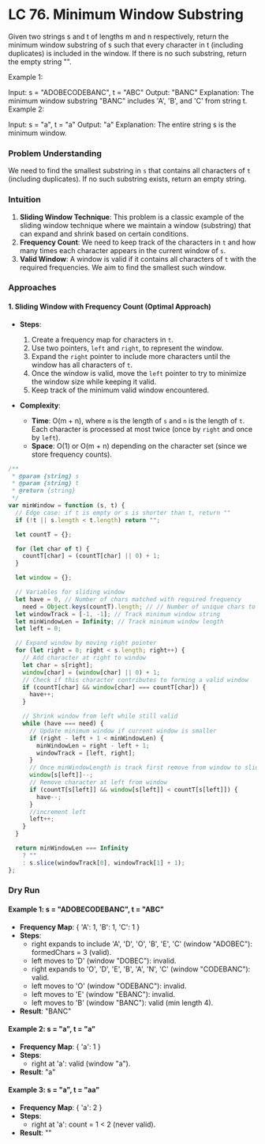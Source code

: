 # LC 76. Minimum Window Substring

Given two strings s and t of lengths m and n respectively, return the minimum window substring of s such that every character in t (including duplicates) is included in the window. If there is no such substring, return the empty string "".

Example 1:

Input: s = "ADOBECODEBANC", t = "ABC"
Output: "BANC"
Explanation: The minimum window substring "BANC" includes 'A', 'B', and 'C' from string t.
Example 2:

Input: s = "a", t = "a"
Output: "a"
Explanation: The entire string s is the minimum window.

### Problem Understanding

We need to find the smallest substring in `s` that contains all characters of `t` (including duplicates). If no such substring exists, return an empty string.

### Intuition

1. **Sliding Window Technique**: This problem is a classic example of the sliding window technique where we maintain a window (substring) that can expand and shrink based on certain conditions.
2. **Frequency Count**: We need to keep track of the characters in `t` and how many times each character appears in the current window of `s`.
3. **Valid Window**: A window is valid if it contains all characters of `t` with the required frequencies. We aim to find the smallest such window.

### Approaches

#### 1. Sliding Window with Frequency Count (Optimal Approach)

- **Steps**:

  1. Create a frequency map for characters in `t`.
  2. Use two pointers, `left` and `right`, to represent the window.
  3. Expand the `right` pointer to include more characters until the window has all characters of `t`.
  4. Once the window is valid, move the `left` pointer to try to minimize the window size while keeping it valid.
  5. Keep track of the minimum valid window encountered.

- **Complexity**:
  - **Time**: O(m + n), where `m` is the length of `s` and `n` is the length of `t`. Each character is processed at most twice (once by `right` and once by `left`).
  - **Space**: O(1) or O(m + n) depending on the character set (since we store frequency counts).

```javascript
/**
 * @param {string} s
 * @param {string} t
 * @return {string}
 */
var minWindow = function (s, t) {
  // Edge case: if t is empty or s is shorter than t, return ""
  if (!t || s.length < t.length) return "";

  let countT = {};

  for (let char of t) {
    countT[char] = (countT[char] || 0) + 1;
  }

  let window = {};

  // Variables for sliding window
  let have = 0, // Number of chars matched with required frequency
    need = Object.keys(countT).length; // // Number of unique chars to match
  let windowTrack = [-1, -1]; // Track minimum window string
  let minWindowLen = Infinity; // Track minimum window length
  let left = 0;

  // Expand window by moving right pointer
  for (let right = 0; right < s.length; right++) {
    // Add character at right to window
    let char = s[right];
    window[char] = (window[char] || 0) + 1;
    // Check if this character contributes to forming a valid window
    if (countT[char] && window[char] === countT[char]) {
      have++;
    }

    // Shrink window from left while still valid
    while (have === need) {
      // Update minimum window if current window is smaller
      if (right - left + 1 < minWindowLen) {
        minWindowLen = right - left + 1;
        windowTrack = [left, right];
      }
      // Once minWindowLength is track first remove from window to slide to next
      window[s[left]]--;
      // Remove character at left from window
      if (countT[s[left]] && window[s[left]] < countT[s[left]]) {
        have--;
      }
      //increment left
      left++;
    }
  }

  return minWindowLen === Infinity
    ? ""
    : s.slice(windowTrack[0], windowTrack[1] + 1);
};
```

### Dry Run

#### Example 1: s = "ADOBECODEBANC", t = "ABC"

- **Frequency Map**: { 'A': 1, 'B': 1, 'C': 1 }
- **Steps**:
  - right expands to include 'A', 'D', 'O', 'B', 'E', 'C' (window "ADOBEC"): formedChars = 3 (valid).
  - left moves to 'D' (window "DOBEC"): invalid.
  - right expands to 'O', 'D', 'E', 'B', 'A', 'N', 'C' (window "CODEBANC"): valid.
  - left moves to 'O' (window "ODEBANC"): invalid.
  - left moves to 'E' (window "EBANC"): invalid.
  - left moves to 'B' (window "BANC"): valid (min length 4).
- **Result**: "BANC"

#### Example 2: s = "a", t = "a"

- **Frequency Map**: { 'a': 1 }
- **Steps**:
  - right at 'a': valid (window "a").
- **Result**: "a"

#### Example 3: s = "a", t = "aa"

- **Frequency Map**: { 'a': 2 }
- **Steps**:
  - right at 'a': count = 1 < 2 (never valid).
- **Result**: ""
